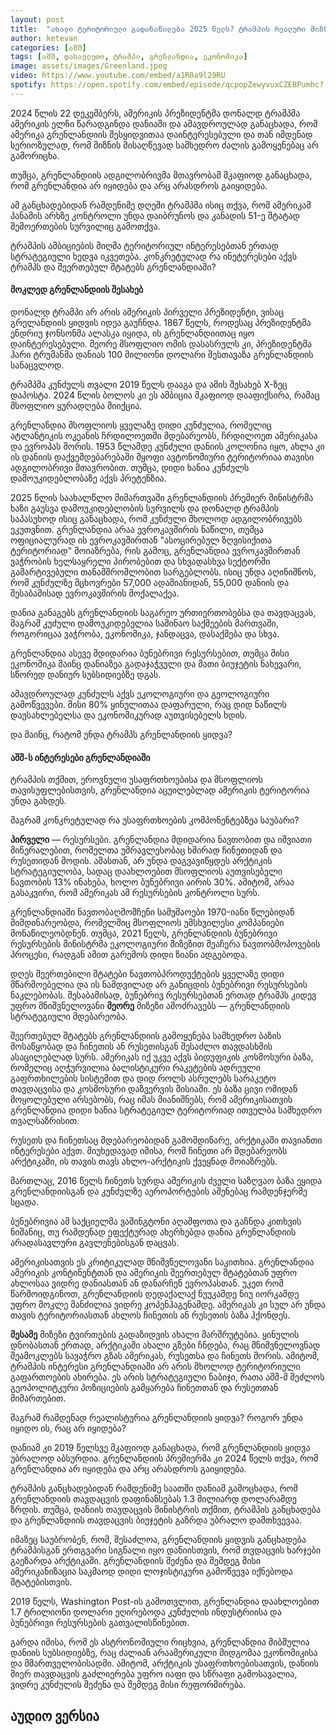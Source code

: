 ```yaml
---
layout: post
title:  "ახალი ტერიტორიული გადანაწილება 2025 წელს? ტრამპის რეალური მიზნები გრენლანდიაში"
author: ketevan
categories: [აშშ]
tags: [აშშ, დასავლეთი, ტრამპი, გრენლანდია, ეკონომიკა]
image: assets/images/Greenland.jpeg
video: https://www.youtube.com/embed/a1R0a9l29RU
spotify: https://open.spotify.com/embed/episode/qcpopZewyvuxCZEBPumhc? 
---
```


2024 წლის 22 დეკემბერს, ამერიკის პრეზიდენტმა დონალდ ტრამპმა ამერიკის ელჩი წარადგინდა დანიაში და ამავდროულად განაცხადა, რომ ამერიკა გრენლანდიის შესყიდვითაა დაინტერესებული და თან იმდენად სერიოზულად, რომ მიზნის მისაღწევად სამხედრო ძალის გამოყენებაც არ გამორიცხა. 

თუმცა, გრენლანდიის ადგილობრივმა მთავრობამ მკაფიოდ განაცხადა, რომ გრენლანდია არ იყიდება და არც არასდროს გაიყიდება. 

ამ განცხადებიდან რამდენიმე დღეში ტრამპმა ისიც თქვა, რომ ამერიკამ პანამის არხზე კონტროლი უნდა დაიბრუნოს და კანადის 51-ე შტატად შემოერთების სურვილიც გამოთქვა.

ტრამპის ამბიციების მიღმა ტერიტორიულ ინტერესებთან ერთად სტრატეგიული ხედვა იკვეთება. კონკრეტულად რა ინეტერესები აქვს ტრამპს და შეერთებულ შტატებს გრენლანდიაში?  

#### მოკლედ გრენლანდიის შესახებ

დონალდ ტრამპი არ არის ამერიკის პირველი პრეზიდენტი, ვისაც გრელანდიის ყიდვის იდეა გაუჩნდა. 1867 წელს, როდესაც პრეზიდენტმა ენდრიუ ჯონსონმა ალასკა იყიდა, ის გრენლანდიითაც იყო დაინტერესებული. მეორე მსოფლიო ომის დასასრულს კი, პრეზიდენტმა ჰარი ტრუმანმა დანიას 100 მილიონი დოლარი შესთავაზა გრენლანდიის სანაცვლოდ. 

ტრამპმა კუნძულს თვალი 2019 წელს დააგა და ამის შესახებ X-ზეც დაპოსტა. 2024 წლის ბოლოს კი ეს ამბიცია მკაფიოდ დააფიქსირა, რამაც მსოფლიო ყურადღება მიიქცია. 

გრენლანდია მსოფლიოს ყველაზე დიდი კუნძულია, რომელიც ატლანტიკის ოკეანის ჩრდილოეთში მდებარეობს, ჩრდილოეთ ამერიკასა და ევროპას შორის. 1953 წლამდე კუნძული დანიის კოლონია იყო, ახლა კი ის დანიის დაქვემდებარებაში მყოფი ავტონომიური ტერიტორიაა თავისი ადგილობრივი მთავრობით. თუმცა, დიდი ხანია კუნძულს დამოუკიდებლობაზე აქვს პრეტენზია. 

2025 წლის საახალწლო მიმართვაში გრენლანდიის პრემიერ მინისტრმა ხაზი გაუსვა დამოუკიდებლობის სურვილს და დონალდ ტრამპის საპასუხოდ ისიც განაცხადა, რომ კუნძული მხოლოდ ადგილობრივებს ეკუთვნით. გრენლანდია არაა ევროკავშირის ნაწილი, თუმცა ოფიციალურად ის ევროკავშირთან "ასოცირებულ ზღვისიქითა ტერიტორიად" მოიაზრება, რის გამოც, გრენლანდია ევროკავშირთან ვაჭრობის ხელსაყრელი პირობებით და სხვადასხვა სექტორში გამარტივებული თანამშრომლობით სარგებლობს. ისიც უნდა აღინიშნოს, რომ კუნძულზე მცხოვრები 57,000 ადამიანიდან, 55,000 დანიის და შესაბამისად ევროკავშირის მოქალაქეა.

დანია განაგებს გრენლანდიის საგარეო ურთიერთობებსა და თავდაცვას, მაგრამ კუძული დამოუკიდებელია საშინაო საქმეების მართვაში, როგორიცაა ვაჭრობა, ეკონომიკა, ჯანდაცვა, დასაქმება და სხვა. 

გრენლანდია ასევე მდიდარია ბუნებრივი რესურსებით, თუმცა მისი ეკონომიკა მაინც დანიაზეა გადაჯაჭვული და მათი ბიუჯეტის ნახევარი, სწორედ დანიურ სუბსიდიებზე დგას. 

ამავდროულად კუნძულს აქვს ეკოლოგიური და გეოლოგიური გამოწვევები. მისი 80% ყინულითაა დაფარული, რაც დიდ ნაწილს დაუსახლებელსა და ეკონომიკურად აუთვისებელს ხდის. 

და მაინც, რატომ უნდა ტრამპს გრენლანდიის ყიდვა?

#### აშშ-ს ინტერესები გრენლანდიაში

ტრამპის თქმით, ეროვნული უსაფრთხოებისა და მსოფლიოს თავისუფლებისთვის, გრენლანდია აცუილებლად ამერიკის ტერიტორია უნდა გახდეს. 

მაგრამ კონკრეტულად რა უსაფრთხოების კომპონენტებზეა საუბარი? 

**პირველი** — რესურსები. გრენლანდია მდიდარია ნავთობით და იშვიათი მინერალებით, რომელთა უმრავლესობაც ხშირად ჩინეთიდან და რუსეთიდან მოდის. ამასთან, არ უნდა დაგვავიწყდეს არქტიკის სტრატეგიულობა, სადაც დაახლოებით მსოფლიოს აუთვისებელი ნავთობის 13% ინახება, ხოლო ბუნებრივი აირის 30%. ამიტომ, არაა გასაკვირი, რომ ამერიკას ამ რესურსების კონტროლი სურს. 

გრენლანდიაში ნავთობაღმომჩენი სამუშაოები 1970-იანი წლებიდან მიმდინარეობდა, რომელშიც მსოფლიოს უმსხვილესი კომპანიები მონაწილეობდნენ. თუმცა, 2021 წელს, გრენლანდიის ბუნებრივი რესურსების მინისტრმა ეკოლოგიური მიზეზით შეაჩერა ნავთობმოპოვების პროცესი, რადგან ამით გარემოს დიდი ზიანი ადგებოდა. 

დღეს შეერთებილი შტატები ნავთობპროდუქტების ყველაზე დიდი მწარმოებელია და ის ნამდვილად არ განიცდის ბუნებრივი რესურსების ნაკლებობას. შესაბამისად, ბუნებრივ რესურსებთან ერთად ტრამპს კიდევ უფრო მნიშვნელოვანი **მეორე** მიზეზი ამოძრავებს  — გრენლანდიის სტრატეგიული მდებარეობა. 

შეერთებულ შტატებს გრენლანდიის გამოყენება სამხედრო ბაზის მოსაწყობად და ჩინეთის ან რუსეთისგან შესაძლო თავდასხმის ასაცილებლად სურს. ამერიკას იქ უკვე აქვს ბიდუფიკის კოსმოსური ბაზა, რომელიც აღჭურვილია ბალისტიკური რაკეტების ადრეული გაფრთხილების სისტემით და დიდ როლს ასრულებს სარაკეტო თავდაცვისა და კოსმოსური დაზვერვის მისიაში. ეს ბაზა ცივი ომიდან მოყოლებული არსებობს, რაც იმას მიანიშნებს, რომ ამერიკისათვის გრენლანდია დიდი ხანია სტრატეგიულ ტერიტორიად ითველბა სამხედრო თვალსაზრისით. 

რუსეთს და ჩინეთსაც მდებარეობიდან გამომდინარე, არქტიკაში თავიანთი ინტერესები აქვთ. მიუხედავად იმისა, რომ ჩინეთი არ მდებარეობს არქტიკაში, ის თავის თავს ახლო-არქტიკის ქვეყნად მოიაზრებს.  

მართლაც, 2016 წელს ჩინეთს სურდა ამერიკის ძველი საზღვაო ბაზა ეყიდა გრენლანდიისგან და კუნძულზე აეროპორტების აშენებაც რამდენჯერმე სცადა. 

ბუნებრივია ამ საქციელმა ვაშინგტონი აღაშფოთა და გაჩნდა კითხვის ნიშანიც, თუ რამდენად ეფექტურად ახერხებდა დანია გრენლანდიის არადასავლური გავლენებისგან დაცვას.

ამერიკისათვის ეს კრიტიკულად მნიშვნელოვანი საკითხია. გრენლანდია ამერიკის კონტინენტთან და ამერიკის შეერთებულ შტატებთან უფრო ახლოსაა ვიდრე დანიასთან ან დანარჩენ ევროპასთან. უკეთ რომ წარმოიდგინოთ, გრენლანდიის დედაქალაქ ნუუკამდე ნიუ იორკამდე უფრო მოკლე მანძილია ვიდრე კოპენჰაგენამდე. ამერიკას კი სულ არ უნდა თავის ტერიტორიასთან ახლოს ჩინეთის ან რუსეთის ბაზა ჰქონდეს. 

**მესამე** მიზეზი ტვირთების გადაზიდვის ახალი მარშრუტებია. ყინულის დნობასთან ერთად, არქტიკაში ახალი გზები ჩნდება, რაც მნიშვნელოვნად შეამოკლებს სავაჭრო გზას ამერიკას, რუსეთსა და ჩინეთს შორის. ამიტომ, ტრამპის ინტერესი გრენლანდიაში არ არის მხოლოდ ტერიტორიული გაფართოების ახირება. ეს არის სტრატეგიული ნაბიჯი, რათა აშშ-მ შეძლოს გეოპოლიტკური პოზიციების გამყარება ჩინეთთან და რუსეთთან მიმართებით. 

მაგრამ რამდენად რეალისტურია გრენლანდიის ყიდვა? როგორ უნდა იყიდო ის, რაც არ იყიდება?

დანიამ კი 2019 წელსვე მკაფიოდ განაცხადა, რომ გრენლანდიის ყიდვა უბრალოდ აბსურდია. გრენლანდიის პრემიერმა კი 2024 წელს თქვა, რომ გრენლანდია არ იყიდება და არც არასდროს გაიყიდება. 

ტრამპის განცხადებიდან რამდენიმე საათში დანიამ გამოცხადა, რომ გრენლანდიის თავდაცვის დაფინანსებას 1.3 მილიარდ დოლარამდე ზრდის. თუმცა, დანიის თავდაცვის მინისტრის თქმით, ტრამპის განცხადება და გრენლანდიის თავდაცვის ბიუჯეტის გაზრდა უბრალო დამთხვევაა.

იმაზეც საუბრობენ, რომ, შესაძლოა, გრენლანდიის ყიდვის განცხადება ტრამპისგან ერთგვარი სიგნალი იყო დანიისთვის, რომ თვდაცვის ხარჯები გაეზარდა არქტიკაში. გრენლანდიის შეძენა და შემდეგ მისი ამერიკანიზაცია საკმაოდ დიდი ლოჯისტიკური გამოწვევა იქნებოდა შტატებისთვის. 

2019 წელს, Washington Post-ის გამოთვლით, გრენლანდია დაახლოებით 1.7 ტრილიონი დოლარი ეღირებოდა კუნძულის ინდუსტრიისა და ბუნებრივი რესურსების გათვალისწინებით.

გარდა იმისა, რომ ეს ასტრონომიული რიცხვია, გრენლანდია მიბმულია დანიის სუბსიდიებზე, რაც ძალიან არაამერიკული მიდგომაა ეკონომიკისა და მმართველობისადმი. ამიტომ, არქტიკის უსაფრთხოებისათვის, დანიის მიერ თავდაცვის გაძლიერება უფრო იაფი და სწრაფი გამოსავალია, ვიდრე კუნძულის შეძენა და შემდეგ მისი რეფორმირება.

## აუდიო ვერსია 